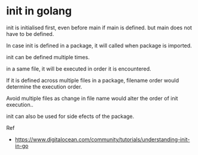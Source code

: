 # init in golang

init is initialised first, even before main if main is defined. but main does not have to be defined.

In case init is defined in a package, it will called when package is imported.

init can be defined multiple times.

in a same file, it will be executed in order it is encountered.

If it is defined across multiple files in a package, filename order would determine the execution order.

Avoid multiple files as change in file name would alter the order of init execution..

init can also be used for side efects of the package.

Ref
* https://www.digitalocean.com/community/tutorials/understanding-init-in-go
